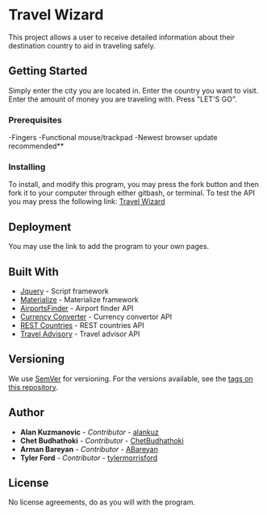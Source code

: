 # Travel Wizard

This project allows a user to receive detailed information about their destination country to aid in traveling safely. 

## Getting Started

Simply enter the city you are located in.
Enter the country you want to visit.
Enter the amount of money you are traveling with.
Press "LET'S GO".

### Prerequisites

-Fingers
-Functional mouse/trackpad
-Newest browser update recommended**

### Installing

To install, and modify this program, you may press the fork button and then fork it to your computer through either gitbash, or terminal. To test the API you may press the following link:
[Travel Wizard](https://github.com/alankuz/Travel-Wizard)

## Deployment

You may use the link to add the program to your own pages.

## Built With

* [Jquery](https://ajax.googleapis.com/ajax/libs/jquery/3.1.0/jquery.min.js) - Script framework
* [Materialize](https://cdnjs.cloudflare.com/ajax/libs/materialize/1.0.0/css/materialize.min.css) - Materialize framework
* [AirportsFinder](https://rapidapi.com/cometari/api/airportsfinder) - Airport finder API
* [Currency Converter](https://rapidapi.com/natkapral/api/currency-converter5) - Currency convertor API
* [REST Countries](https://rapidapi.com/ajayakv/api/rest-countries) - REST countries API
* [Travel Advisory](https://rapidapi.com/nh2000/api/travel-advisory) - Travel advisor API


## Versioning

We use [SemVer](http://semver.org/) for versioning. For the versions available, see the [tags on this repository](https://github.com/alankuz/Travel-Wizard/tags). 

## Author

* **Alan Kuzmanovic** - *Contributor* - [alankuz](https://github.com/alankuz)
* **Chet Budhathoki** - *Contributor* - [ChetBudhathoki](https://github.com/ChetBudhathoki)
* **Arman Bareyan** - *Contributor* - [ABareyan](https://github.com/ABareyan)
* **Tyler Ford** - *Contributor* - [tylermorrisford ](https://github.com/tylermorrisford)

## License

No license agreements, do as you will with the program. 
